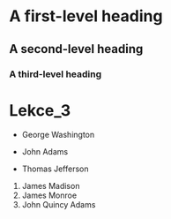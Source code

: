 # A first-level heading
## A second-level heading
### A third-level heading


# Lekce_3

- George Washington
* John Adams
+ Thomas Jefferson

1. James Madison
2. James Monroe
3. John Quincy Adams